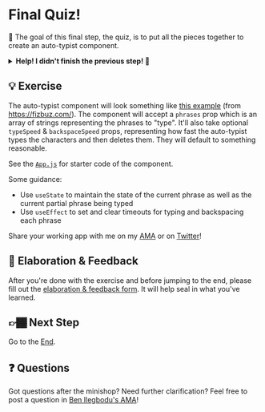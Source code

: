 # Final Quiz!

🏅 The goal of this final step, the quiz, is to put all the pieces together to create an auto-typist component.

<details>
  <summary><b>Help! I didn't finish the previous step! 🚨</b></summary>

If you didn't successfully complete the previous step, that's okay! The steps are meant to push you. 😄

However, you may find yourself in a position where you app is not compiling because of TypeScript errors, and it's preventing you from working on the quiz. No problem! Stash your changes **in a new terminal window**, and you should be good to continue:

```sh
git stash push -m "In-progress Step 4 exercises"
```

Your app should automatically reset and you should be able to continue on with the quiz.

</details>

## 💡 Exercise

The auto-typist component will look something like [this example](./example-auto-typist.mp4) (from https://fizbuz.com/). The component will accept a `phrases` prop which is an array of strings representing the phrases to "type". It'll also take optional `typeSpeed` & `backspaceSpeed` props, representing how fast the auto-typist types the characters and then deletes them. They will default to something reasonable.

See the [`App.js`](./App.js) for starter code of the component.

Some guidance:

- Use `useState` to maintain the state of the current phrase as well as the current partial phrase being typed
- Use `useEffect` to set and clear timeouts for typing and backspacing each phrase

Share your working app with me on my [AMA](http://www.benmvp.com/ama/) or on [Twitter](https://twitter.com/benmvp)!

## 🧠 Elaboration & Feedback

After you're done with the exercise and before jumping to the end, please fill out the [elaboration & feedback form](https://docs.google.com/forms/d/e/1FAIpQLScRocWvtbrl4XmT5_NRiE8bSK3CMZil-ZQByBAt8lpsurcRmw/viewform?usp=pp_url&entry.1671251225=Migrating+to+React+Hooks+Minishop&entry.1984987236=Final+Quiz). It will help seal in what you've learned.

## 👉🏾 Next Step

Go to the [End](../end).

## ❓ Questions

Got questions after the minishop? Need further clarification? Feel free to post a question in [Ben Ilegbodu's AMA](https://www.benmvp.com/ama/)!
